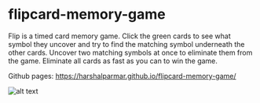 # flipcard-memory-game

Flip is a timed card memory game. Click the green cards to see what symbol they uncover and try to find the matching symbol underneath the other cards. Uncover two matching symbols at once to eliminate them from the game. Eliminate all cards as fast as you can to win the game.

Github pages: https://harshalparmar.github.io/flipcard-memory-game/

![alt text](https://raw.githubusercontent.com/harshalparmar/flipcard-memory-game/main/flipcard-memory-game-img.png)
